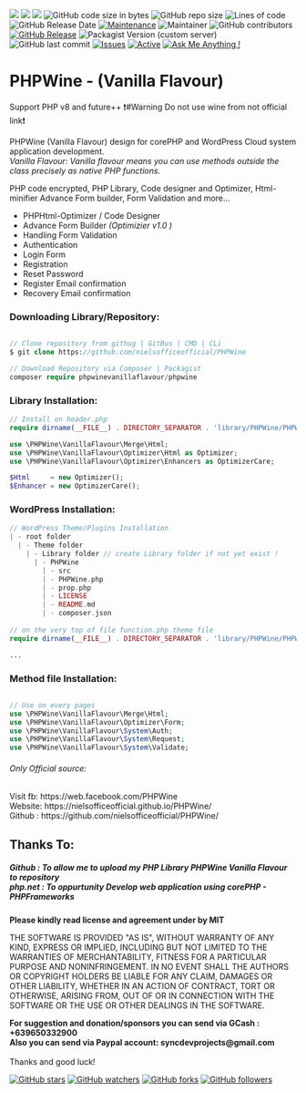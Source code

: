 <img src="https://img.shields.io/badge/license-MIT-blue"> <img src="https://www.code-inspector.com/project/29588/score/svg"> <img src="https://www.code-inspector.com/project/29588/status/svg"> 
![GitHub code size in bytes](https://img.shields.io/github/languages/code-size/nielsofficeofficial/PHPWine) 
![GitHub repo size](https://img.shields.io/github/repo-size/nielsofficeofficial/PHPWine) 
![Lines of code](https://img.shields.io/tokei/lines/github/nielsofficeofficial/PHPWine) 
![GitHub Release Date](https://img.shields.io/github/release-date/nielsofficeofficial/PHPWine)
[![Maintenance](https://img.shields.io/badge/Maintained%3F-yes-green.svg)](https://github.com/nielsofficeofficial/PHPWine/graphs/commit-activity) 
![Maintainer](https://img.shields.io/badge/maintainer-NielsOffice-green) 
![GitHub contributors](https://img.shields.io/github/contributors/nielsofficeofficial/PHPWine?color=blue)
[![GitHub Release](https://img.shields.io/github/release/nielsofficeofficial/PHPWine.svg?style=flat)](https://github.com/nielsofficeofficial/PHPWine/releases) 
![Packagist Version (custom server)](https://img.shields.io/packagist/v/phpwinevanillaflavour/phpwine?color=orange)
![GitHub last commit](https://img.shields.io/github/last-commit/nielsofficeofficial/PHPWine)
[![Issues](https://img.shields.io/github/issues-raw/nielsofficeofficial/PHPWine.svg?maxAge=25000)](https://github.com/nielsofficeofficial/PHPWine/issues) 
[![Active](http://img.shields.io/badge/Status-Active-green.svg)](https://nielsofficeofficial.github.io/PHPWine/) 
[![Ask Me Anything !](https://img.shields.io/badge/Ask%20me-anything-1abc9c.svg)](https://github.com/nielsofficeofficial/PHPWine/issues/new) 
# PHPWine - (Vanilla Flavour) 
Support PHP v8 and future++ ❗#Warning Do not use wine from not official link❗ 

PHPWine (Vanilla Flavour) design for corePHP and WordPress Cloud system application development. <br />
<i>Vanilla Flavour: Vanilla flavour means you can use methods outside the class precisely as native PHP functions.</i>

PHP code encrypted, PHP Library, Code designer and Optimizer, Html-minifier Advance Form builder, Form Validation and more... 

- PHPHtml-Optimizer / Code Designer
- Advance Form Builder <i>(Optimizier v1.0 )</i>
- Handling Form Validation
- Authentication
- Login Form
- Registration
- Reset Password
- Register Email confirmation
- Recovery Email confirmation



<h3>Downloading Library/Repository:</h3>
 
```PHP

// Clone repository from githug | GitBus | CMD | CLi
$ git clone https://github.com/nielsofficeofficial/PHPWine
```
```PHP
// Download Repository via Composer | Packagist
composer require phpwinevanillaflavour/phpwine

```
<h3>Library Installation:</h3>

```PHP
// Install on header.php
require dirname(__FILE__) . DIRECTORY_SEPARATOR . 'library/PHPWine/PHPWine.php';

use \PHPWine\VanillaFlavour\Merge\Html;
use \PHPWine\VanillaFlavour\Optimizer\Html as Optimizer;
use \PHPWine\VanillaFlavour\Optimizer\Enhancers as OptimizerCare; 

$Html     = new Optimizer();
$Enhancer = new OptimizerCare();

```
<h3>WordPress Installation:</h3>

```PHP
// WordPress Theme/Plugins Installation 
| - root folder
  | - Theme folder
    | - Library folder // create Library folder if not yet exist !
      | - PHPWine
        | - src
        | - PHPWine.php
        | - prop.php
        | - LICENSE
        | - README.md
        | - composer.json        
        
// on the very top of file function.php theme file
require dirname(__FILE__) . DIRECTORY_SEPARATOR . 'library/PHPWine/PHPWine.php';

...

```

<h3>Method file Installation:</h3>

```PHP

// Use on every pages
use \PHPWine\VanillaFlavour\Merge\Html;
use \PHPWine\VanillaFlavour\Optimizer\Form;
use \PHPWine\VanillaFlavour\System\Auth;
use \PHPWine\VanillaFlavour\System\Request;
use \PHPWine\VanillaFlavour\System\Validate;

```
<h6> Only Official source: </h6>
Visit fb: https://web.facebook.com/PHPWine <br />
Website: https://nielsofficeofficial.github.io/PHPWine/ <br />
Github : https://github.com/nielsofficeofficial/PHPWine/
<br /> 

<h2>Thanks To:</h2>
<h5>
Github : To allow me to upload my PHP Library PHPWine Vanilla Flavour to repository<br /> 
php.net : To oppurtunity Develop web application using corePHP - PHPFrameworks<br />
</h5>

__Please kindly read license and agreement under by MIT__

THE SOFTWARE IS PROVIDED "AS IS", WITHOUT WARRANTY OF ANY KIND, EXPRESS OR IMPLIED, INCLUDING BUT NOT LIMITED TO THE WARRANTIES OF MERCHANTABILITY, FITNESS FOR A PARTICULAR PURPOSE AND NONINFRINGEMENT. IN NO EVENT SHALL THE AUTHORS OR COPYRIGHT HOLDERS BE LIABLE FOR ANY CLAIM, DAMAGES OR OTHER LIABILITY, WHETHER IN AN ACTION OF CONTRACT, TORT OR OTHERWISE, ARISING FROM, OUT OF OR IN CONNECTION WITH THE SOFTWARE OR THE USE OR OTHER DEALINGS IN THE SOFTWARE.
<br />

__For suggestion and donation/sponsors you can send via GCash : +639650332900__ <br /> __Also you can send via Paypal account: syncdevprojects@gmail.com__ 
<br /><br /> Thanks and good luck! 


[![GitHub stars](https://img.shields.io/github/stars/nielsofficeofficial/PHPWine.svg?style=social&label=Star)](https://github.com/nielsofficeofficial/PHPWine/)
[![GitHub watchers](https://img.shields.io/github/watchers/nielsofficeofficial/PHPWine.svg?style=social&label=Watch)](https://github.com/nielsofficeofficial/PHPWine/)
[![GitHub forks](https://img.shields.io/github/forks/nielsofficeofficial/PHPWine.svg?style=social&label=Fork)](https://github.com/nielsofficeofficial/PHPWine/)
[![GitHub followers](https://img.shields.io/github/followers/nielsofficeofficial.svg?style=social&label=Follow)](https://github.com/nielsofficeofficial)
